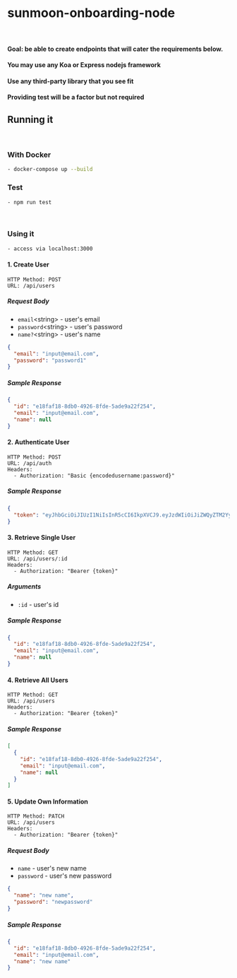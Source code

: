 # sunmoon-onboarding-node
​
#### Goal: be able to create endpoints that will cater the requirements below.
#### You may use any Koa or Express nodejs framework
#### Use any third-party library that you see fit
#### Providing test will be a factor but not required

## Running it
​
### With Docker
```bash
- docker-compose up --build
```
### Test
```bash
- npm run test
```
​

### Using it
```bash
- access via localhost:3000
```


#### 1. Create User

```
HTTP Method: POST
URL: /api/users
```

##### Request Body

- `email`\<string> - user's email
- `password`\<string> - user's password
- `name?`\<string> - user's name

```json
{
  "email": "input@email.com",
  "password": "password1"
}
```

##### Sample Response

```json
{
  "id": "e18faf18-8db0-4926-8fde-5ade9a22f254",
  "email": "input@email.com",
  "name": null
}
```

#### 2. Authenticate User

```
HTTP Method: POST
URL: /api/auth
Headers:
  - Authorization: "Basic {encodedusername:password}"
```

##### Sample Response

```json
{
  "token": "eyJhbGciOiJIUzI1NiIsInR5cCI6IkpXVCJ9.eyJzdWIiOiJiZWQyZTM2Yy1mOWQ3LTRmNGMtYWVjNi0yNTY5YzhmMzFhNDMiLCJleHAiOjE1NzI0OTMzMzgsImlhdCI6MTU2OTkwMTMzOH0.a7_XGpPJfSS8OT5EGxmrhl3_bzOtx33TOZwQw3MHI8U"
}
```

#### 3. Retrieve Single User

```
HTTP Method: GET
URL: /api/users/:id
Headers:
  - Authorization: "Bearer {token}"
```

##### Arguments

- `:id` - user's id

##### Sample Response

```json
{
  "id": "e18faf18-8db0-4926-8fde-5ade9a22f254",
  "email": "input@email.com",
  "name": null
}
```

#### 4. Retrieve All Users

```
HTTP Method: GET
URL: /api/users
Headers:
  - Authorization: "Bearer {token}"
```

##### Sample Response

```json
[
  {
    "id": "e18faf18-8db0-4926-8fde-5ade9a22f254",
    "email": "input@email.com",
    "name": null
  }
]
```

#### 5. Update Own Information

```
HTTP Method: PATCH
URL: /api/users
Headers:
  - Authorization: "Bearer {token}"
```

##### Request Body

- `name` - user's new name
- `password` - user's new password

```json
{
  "name": "new name",
  "password": "newpassword"
}
```

##### Sample Response

```json
{
  "id": "e18faf18-8db0-4926-8fde-5ade9a22f254",
  "email": "input@email.com",
  "name": "new name"
}
```
